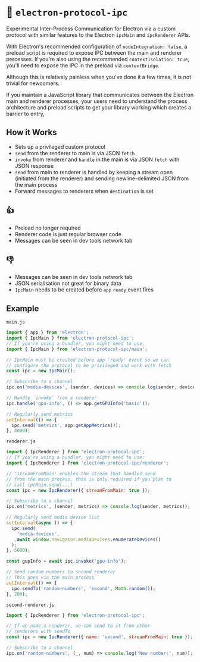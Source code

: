 # 💫 `electron-protocol-ipc`

Experimental Inter-Process Communication for Electron via a custom protocol with
similar features to the Electron `ipcMain` and `ipcRenderer` APIs.

With Electron's recommended configuration of `nodeIntegration: false`, a preload
script is required to expose IPC between the main and renderer precesses. If
you're also using the recommended `contextIsolation: true`, you'll need to
expose the IPC in the preload via `contextBridge`.

Although this is relatively painless when you've done it a few times, it is not
trivial for newcomers.

If you maintain a JavaScript library that communicates between the
Electron main and renderer processes, your users need to understand the
process architecture and preload scripts to get your library working which
creates a barrier to entry,

## How it Works

- Sets up a privileged custom protocol
- `send` from the renderer to main is via JSON `fetch`
- `invoke` from renderer and `handle` in the main is via JSON `fetch` with JSON response
- `send` from main to renderer is handled by keeping a stream open (initiated
  from the renderer) and sending newline-delimited JSON from the main process
- Forward messages to renderers when `destination` is set

## 👍

- Preload no longer required
- Renderer code is just regular browser code
- Messages can be seen in dev tools network tab

## 👎

- Messages can be seen in dev tools network tab
- JSON serialisation not great for binary data
- `IpcMain` needs to be created before `app` `ready` event fires

## Example

`main.js`

```js
import { app } from 'electron';
import { IpcMain } from 'electron-protocol-ipc';
// If you're using a bundler, you might need to use:
import { IpcMain } from 'electron-protocol-ipc/main';

// IpcMain must be created before app 'ready' event so we can
// configure the protocol to be privileged and work with fetch
const ipc = new IpcMain();

// Subscribe to a channel
ipc.on('media-devices', (sender, devices) => console.log(sender, devices));

// Handle `invoke` from a renderer
ipc.handle('gpu-info', () => app.getGPUInfo('basic'));

// Regularly send metrics
setInterval(() => {
  ipc.send('metrics', app.getAppMetrics());
}, 4000);
```

`renderer.js`

```js
import { IpcRenderer } from 'electron-protocol-ipc';
// If you're using a bundler, you might need to use:
import { IpcRenderer } from 'electron-protocol-ipc/renderer';

// 'streamFromMain' enables the stream that handles send
// from the main process, this is only required if you plan to
// call ipcMain.send(...)
const ipc = new IpcRenderer({ streamFromMain: true });

// Subscribe to a channel
ipc.on('metrics', (sender, metrics) => console.log(sender, metrics));

// Regularly send media device list
setInterval(async () => {
  ipc.send(
    'media-devices',
    await window.navigator.mediaDevices.enumerateDevices()
  );
}, 5000);

const gupInfo = await ipc.invoke('gpu-info');

// Send random numbers to second renderer
// This goes via the main process
setInterval(() => {
  ipc.sendTo('random-numbers', 'second', Math.random());
}, 200);
```

`second-renderer.js`

```js
import { IpcRenderer } from 'electron-protocol-ipc';

// If we name a renderer, we can send to it from other
// renderers with sendTo
const ipc = new IpcRenderer({ name: 'second', streamFromMain: true });

// Subscribe to a channel
ipc.on('random-numbers', (_, num) => console.log('New number:', num));
```
